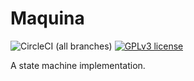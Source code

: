 # Maquina
![CircleCI (all branches)](https://img.shields.io/circleci/project/github/fmizzell/maquina.svg)
[![GPLv3 license](https://img.shields.io/badge/License-GPLv3-blue.svg)](https://www.gnu.org/licenses/gpl-3.0.en.html)

A state machine implementation.